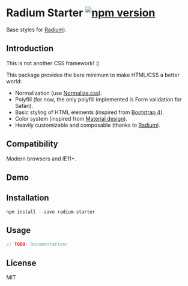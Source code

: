 # Radium Starter  [![npm version](https://img.shields.io/npm/v/radium-starter.svg)](https://www.npmjs.com/package/radium-starter)

Base styles for [Radium](http://stack.formidable.com/radium/)).

## Introduction

This is not another CSS framework! :)

This package provides the bare minimum to make HTML/CSS a better world:

- Normalization (use [Normalize.css](https://necolas.github.io/normalize.css/)).
- Polyfill (for now, the only polyfill implemented is Form validation for Safari).
- Basic styling of HTML elements (inspired from [Bootstrap 4](http://getbootstrap.com/)).
- Color system (inspired from [Material design](https://www.google.com/design/spec/style/color.html)).
- Heavily customizable and composable (thanks to [Radium](http://stack.formidable.com/radium/)).

## Compatibility

Modern browsers and IE11+.

## Demo

[]()

## Installation

```
npm install --save radium-starter
```

## Usage

```javascript
// TODO: Documentation!
```

## License

MIT

